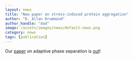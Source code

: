 ```yaml
---
layout: news
title: "New paper on stress-induced protein aggregation"
author: "D. Allan Drummond"
author_handle: "dad"
image: /assets/images/news/default-news.png
category: news
tags: [publication]
---
```

Our [paper] on adaptive phase separation is [out][Cell]!

[paper]: /papers/paper/adaptive-phase-separation/
[Cell]: link-tbd